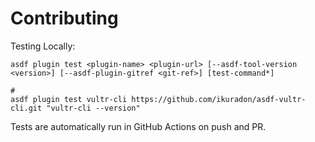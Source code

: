 # Contributing

Testing Locally:

```shell
asdf plugin test <plugin-name> <plugin-url> [--asdf-tool-version <version>] [--asdf-plugin-gitref <git-ref>] [test-command*]

#
asdf plugin test vultr-cli https://github.com/ikuradon/asdf-vultr-cli.git "vultr-cli --version"
```

Tests are automatically run in GitHub Actions on push and PR.
